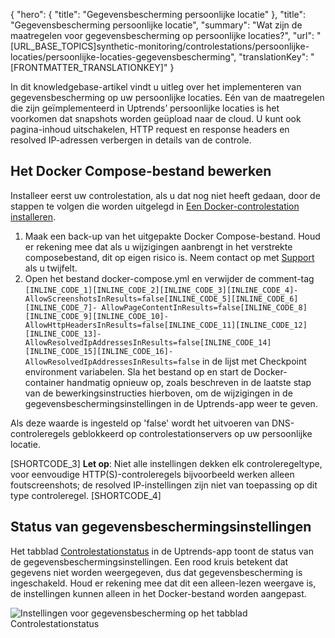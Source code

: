 {
  "hero": {
    "title": "Gegevensbescherming persoonlijke locatie"
  },
  "title": "Gegevensbescherming persoonlijke locatie",
  "summary": "Wat zijn de maatregelen voor gegevensbescherming op persoonlijke locaties?",
  "url": "[URL_BASE_TOPICS]synthetic-monitoring/controlestations/persoonlijke-locaties/persoonlijke-locaties-gegevensbescherming",
  "translationKey": "[FRONTMATTER_TRANSLATIONKEY]"
}

In dit knowledgebase-artikel vindt u uitleg over het implementeren van gegevensbescherming op uw persoonlijke locaties. Eén van de maatregelen die zijn geïmplementeerd in Uptrends’ persoonlijke locaties is het voorkomen dat snapshots worden geüpload naar de cloud. U kunt ook pagina-inhoud uitschakelen, HTTP request en response headers en resolved IP-adressen verbergen in details van de controle.

## Het Docker Compose-bestand bewerken

Installeer eerst uw controlestation, als u dat nog niet heeft gedaan, door de stappen te volgen die worden uitgelegd in [Een Docker-controlestation installeren]([LINK_URL_1]).

1. Maak een back-up van het uitgepakte Docker Compose-bestand. Houd er rekening mee dat als u wijzigingen aanbrengt in het verstrekte composebestand, dit op eigen risico is. Neem contact op met [Support]([LINK_URL_2]) als u twijfelt. 
2. Open het bestand docker-compose.yml en verwijder de comment-tag `[INLINE_CODE_1][INLINE_CODE_2][INLINE_CODE_3][INLINE_CODE_4]- AllowScreenshotsInResults=false[INLINE_CODE_5][INLINE_CODE_6][INLINE_CODE_7]- AllowPageContentInResults=false[INLINE_CODE_8][INLINE_CODE_9][INLINE_CODE_10]- AllowHttpHeadersInResults=false[INLINE_CODE_11][INLINE_CODE_12][INLINE_CODE_13]- AllowResolvedIpAddressesInResults=false[INLINE_CODE_14][INLINE_CODE_15][INLINE_CODE_16]- AllowResolvedIpAddressesInResults=false` in de lijst met Checkpoint environment variabelen. Sla het bestand op en start de Docker-container handmatig opnieuw op, zoals beschreven in de laatste stap van de bewerkingsinstructies hierboven, om de wijzigingen in de gegevensbeschermingsinstellingen in de Uptrends-app weer te geven.

Als deze waarde is ingesteld op 'false' wordt het uitvoeren van DNS-controleregels geblokkeerd op controlestationservers op uw persoonlijke locatie.

[SHORTCODE_3] **Let op**: Niet alle instellingen dekken elk controleregeltype, voor eenvoudige HTTP(S)-controleregels bijvoorbeeld werken alleen foutscreenshots; de resolved IP-instellingen zijn niet van toepassing op dit type controleregel. 
[SHORTCODE_4]

## Status van gegevensbeschermingsinstellingen 

Het tabblad [Controlestationstatus]([LINK_URL_9]) in de Uptrends-app toont de status van de gegevensbeschermingsinstellingen. Een rood kruis betekent dat gegevens niet worden weergegeven, dus dat gegevensbescherming is ingeschakeld. Houd er rekening mee dat dit een alleen-lezen weergave is, de instellingen kunnen alleen in het Docker-bestand worden aangepast. 

![Instellingen voor gegevensbescherming op het tabblad Controlestationstatus]([LINK_URL_10])
